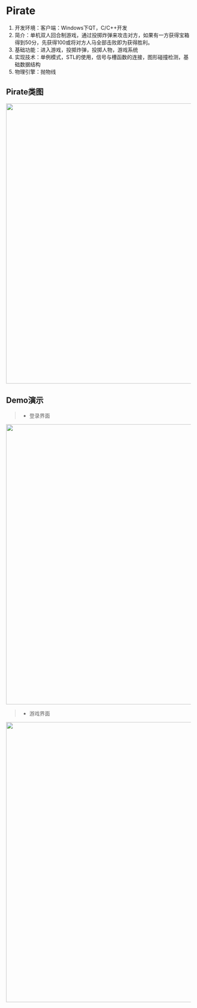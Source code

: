 Pirate
===============
1. 开发环境：客户端：Windows下QT，C/C++开发
2. 简介：单机双人回合制游戏，通过投掷炸弹来攻击对方，如果有一方获得宝箱得到50分，先获得100或将对方人马全部击败即为获得胜利。
3. 基础功能：进入游戏，投掷炸弹，投掷人物，游戏系统
4. 实现技术：单例模式，STL的使用，信号与槽函数的连接，图形碰撞检测，基础数据结构
5. 物理引擎：抛物线



Pirate类图
-------------
<div align=center><img src="https://img9999.wchunge.cn/i/2023/01/02/10wm291.png" height="765"/> </div>



Demo演示
----------
> * 登录界面
<div align=center><img src="https://img9999.wchunge.cn/i/2023/01/02/10wm60x.jpg" height="765"/> </div>

> * 游戏界面
<div align=center><img src="https://img9999.wchunge.cn/i/2023/01/02/10wme1k.jpg" height="765"/> </div>
